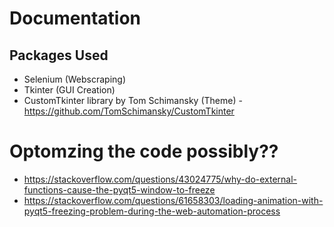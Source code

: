 # Documentation

## Packages Used
- Selenium (Webscraping)
- Tkinter (GUI Creation)
- CustomTkinter library by Tom Schimansky (Theme) - https://github.com/TomSchimansky/CustomTkinter




# Optomzing the code possibly??

- https://stackoverflow.com/questions/43024775/why-do-external-functions-cause-the-pyqt5-window-to-freeze
- https://stackoverflow.com/questions/61658303/loading-animation-with-pyqt5-freezing-problem-during-the-web-automation-process
